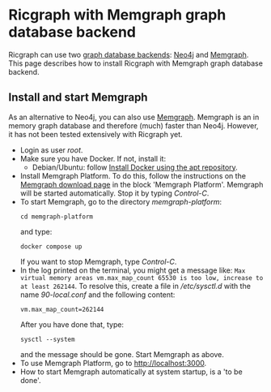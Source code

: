 # Ricgraph with Memgraph graph database backend

Ricgraph can use two [graph database
backends](https://en.wikipedia.org/wiki/Graph_database):
[Neo4j](https://neo4j.com) and [Memgraph](https://memgraph.com). 
This page describes how to install Ricgraph with Memgraph graph
database backend.

## Install and start Memgraph
As an alternative to Neo4j, you can also use
[Memgraph](https://memgraph.com).
Memgraph is an in memory graph database
and therefore (much) faster than Neo4j.
However, it has not been tested extensively with Ricgraph yet.
* Login as user *root*.
* Make sure you have Docker. If not, install it:
    * Debian/Ubuntu: follow [Install Docker using the apt
      repository](https://docs.docker.com/engine/install/ubuntu/#install-using-the-repository).
* Install Memgraph Platform.
  To do this, follow the instructions on
  the [Memgraph download page](https://memgraph.com/download) in the block 'Memgraph Platform'.
  Memgraph will be started automatically. Stop it by typing _Control-C_.
* To start Memgraph, go to the directory _memgraph-platform_:
  ```
  cd memgraph-platform
  ```
  and type:
  ```
  docker compose up
  ```
  If you want to stop Memgraph, type _Control-C_.
* In the log printed on the terminal, you might get a message like:
  ``Max virtual memory areas vm.max_map_count 65530 is too low, increase to at least 262144``.
  To resolve this, create a file in _/etc/sysctl.d_ with the name _90-local.conf_
  and the following content:
  ```
  vm.max_map_count=262144 
  ```
  After you have done that, type:
  ```
  sysctl --system
  ```
  and the message should be gone. Start Memgraph as above.
* To use Memgraph Platform, go to [http://localhost:3000](http://localhost:3000).
* How to start Memgraph automatically at system startup, is a 'to be done'.

